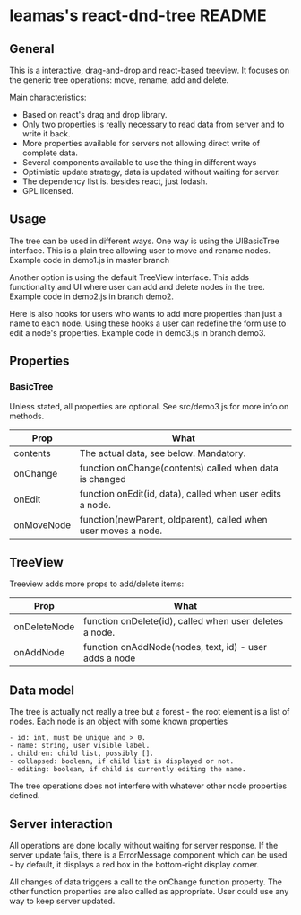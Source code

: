 # leamas's react-dnd-tree README

## General

This is a interactive, drag-and-drop and react-based treeview. It focuses on
the generic tree operations: move, rename, add and delete.

Main characteristics:

  - Based on react's drag and drop library.
  - Only two properties is really necessary to read data from server and
    to write it back.
  - More properties available for servers not allowing direct write of
    complete data.
  - Several components available to use the thing in different ways
  - Optimistic update strategy, data is updated without waiting for server.
  - The dependency list is. besides react, just lodash.
  - GPL licensed.

## Usage

The tree can be used in different ways. One way is using the UIBasicTree
interface. This is a plain tree allowing user to move and rename nodes.
Example code in demo1.js in master branch

Another option is using the default TreeView interface. This adds functionality
and UI where user can add and delete nodes in the tree. Example code in demo2.js
in branch demo2.

Here is also hooks for users who wants to add more properties than  just a name
to each  node. Using these hooks a user can redefine the form use to edit a node's
properties. Example code in demo3.js in branch demo3.

## Properties

### BasicTree

Unless stated, all properties are optional. See src/demo3.js for more info on
methods.

| Prop        | What                                                          |
|-------------|---------------------------------------------------------------|
| contents    | The actual data, see below. Mandatory.                        |
| onChange    | function onChange(contents) called when data is changed       |
| onEdit      | function onEdit(id, data), called when user edits a node.     |
| onMoveNode  | function(newParent, oldparent), called when user moves a node.|

## TreeView

Treeview adds more props to add/delete items:


| Prop            | What                                                     |
|-----------------|----------------------------------------------------------|
| onDeleteNode    | function onDelete(id), called when user deletes a node.  |
| onAddNode       | function onAddNode(nodes, text, id)  - user adds a node  |


## Data model

The tree is actually not really a tree but a forest - the root element is a list of
nodes. Each node is an object with some known properties

    - id: int, must be unique and > 0.
    - name: string, user visible label.
    . children: child list, possibly [].
    - collapsed: boolean, if child list is displayed or not.
    - editing: boolean, if child is currently editing the name.

The tree operations does not interfere with whatever other node
properties defined.


## Server interaction

All operations are done locally without waiting for server response. If the server
update fails, there is a ErrorMessage component which can be used - by default,
it displays a red box in the bottom-right display corner.

All changes of data triggers a call to the onChange function property. The other
function properties are also called as appropriate. User could use any way to
keep server updated.
